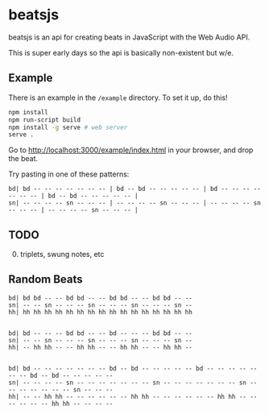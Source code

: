 # beatsjs

beatsjs is an api for creating beats in JavaScript with the Web Audio API.

This is super early days so the api is basically non-existent but w/e.


## Example

There is an example in the `/example` directory. To set it up, do this!

```bash
npm install
npm run-script build
npm install -g serve # web server
serve .
```

Go to
[http://localhost:3000/example/index.html](http://localhost:3000/example/index.html)
in your browser, and drop the beat.


Try pasting in one of these patterns:


    bd| bd -- -- -- -- -- -- -- | bd -- bd -- -- -- -- -- | bd -- -- -- -- -- -- -- | bd -- bd -- -- -- -- -- |
    sn| -- -- -- -- sn -- -- -- | -- -- -- -- sn -- -- -- | -- -- -- -- sn -- -- -- | -- -- -- -- sn -- -- -- |


## TODO

0. triplets, swung notes, etc

## Random Beats

    bd| bd bd -- -- bd bd -- -- bd bd -- -- bd bd -- --
    sn| -- -- sn -- -- -- sn -- -- -- sn -- -- -- sn --
    hh| hh hh hh hh hh hh hh hh hh hh hh hh hh hh hh hh


    bd| bd -- -- -- bd bd -- -- bd -- -- -- bd bd -- --
    sn| -- -- sn -- -- -- sn -- -- -- sn -- -- -- sn --
    hh| -- hh hh -- -- hh hh -- -- hh hh -- -- hh hh --


    bd| bd -- -- -- -- -- -- -- bd -- bd -- -- -- -- -- bd -- -- -- -- -- -- -- bd -- bd -- -- -- -- --
    sn| -- -- -- -- sn -- -- -- -- -- -- -- sn -- -- -- -- -- -- -- sn -- -- -- -- -- -- -- sn -- -- --
    hh| -- -- hh hh -- -- -- -- -- -- hh hh -- -- -- -- -- -- hh hh -- -- -- -- -- -- hh hh -- -- -- --

